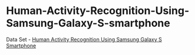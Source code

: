 # Human-Activity-Recognition-Using-Samsung-Galaxy-S-smartphone #

Data Set - [Human Activity Recognition Using Samsung Galaxy S Smartphone](https://d396qusza40orc.cloudfront.net/getdata%2Fprojectfiles%2FUCI%20HAR%20Dataset.zip)
